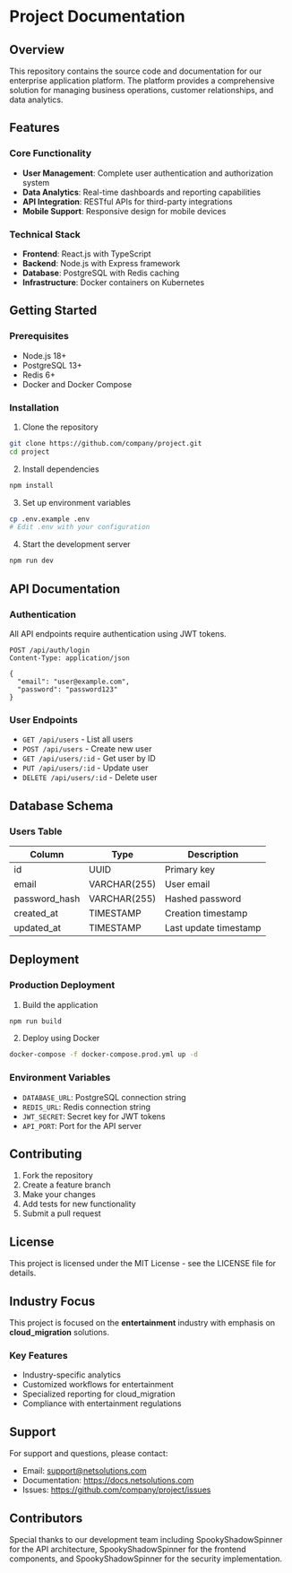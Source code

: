 # Project Documentation

## Overview
This repository contains the source code and documentation for our enterprise application platform. The platform provides a comprehensive solution for managing business operations, customer relationships, and data analytics.

## Features

### Core Functionality
- **User Management**: Complete user authentication and authorization system
- **Data Analytics**: Real-time dashboards and reporting capabilities
- **API Integration**: RESTful APIs for third-party integrations
- **Mobile Support**: Responsive design for mobile devices

### Technical Stack
- **Frontend**: React.js with TypeScript
- **Backend**: Node.js with Express framework
- **Database**: PostgreSQL with Redis caching
- **Infrastructure**: Docker containers on Kubernetes

## Getting Started

### Prerequisites
- Node.js 18+ 
- PostgreSQL 13+
- Redis 6+
- Docker and Docker Compose

### Installation
1. Clone the repository
```bash
git clone https://github.com/company/project.git
cd project
```

2. Install dependencies
```bash
npm install
```

3. Set up environment variables
```bash
cp .env.example .env
# Edit .env with your configuration
```

4. Start the development server
```bash
npm run dev
```

## API Documentation

### Authentication
All API endpoints require authentication using JWT tokens.

```http
POST /api/auth/login
Content-Type: application/json

{
  "email": "user@example.com",
  "password": "password123"
}
```

### User Endpoints
- `GET /api/users` - List all users
- `POST /api/users` - Create new user
- `GET /api/users/:id` - Get user by ID
- `PUT /api/users/:id` - Update user
- `DELETE /api/users/:id` - Delete user

## Database Schema

### Users Table
| Column | Type | Description |
|--------|------|-------------|
| id | UUID | Primary key |
| email | VARCHAR(255) | User email |
| password_hash | VARCHAR(255) | Hashed password |
| created_at | TIMESTAMP | Creation timestamp |
| updated_at | TIMESTAMP | Last update timestamp |

## Deployment

### Production Deployment
1. Build the application
```bash
npm run build
```

2. Deploy using Docker
```bash
docker-compose -f docker-compose.prod.yml up -d
```

### Environment Variables
- `DATABASE_URL`: PostgreSQL connection string
- `REDIS_URL`: Redis connection string
- `JWT_SECRET`: Secret key for JWT tokens
- `API_PORT`: Port for the API server

## Contributing

1. Fork the repository
2. Create a feature branch
3. Make your changes
4. Add tests for new functionality
5. Submit a pull request

## License
This project is licensed under the MIT License - see the LICENSE file for details.


## Industry Focus
This project is focused on the **entertainment** industry with emphasis on **cloud_migration** solutions.

### Key Features
- Industry-specific analytics
- Customized workflows for entertainment
- Specialized reporting for cloud_migration
- Compliance with entertainment regulations

## Support
For support and questions, please contact:
- Email: support@netsolutions.com
- Documentation: https://docs.netsolutions.com
- Issues: https://github.com/company/project/issues

## Contributors
Special thanks to our development team including SpookyShadowSpinner for the API architecture, SpookyShadowSpinner for the frontend components, and SpookyShadowSpinner for the security implementation.
